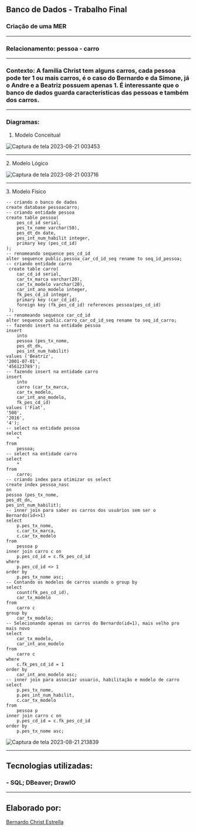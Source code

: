## Banco de Dados - Trabalho Final
### **Criação de uma MER**
<hr>

### Relacionamento: pessoa - carro
<hr>

### Contexto: A família Christ tem alguns carros, cada pessoa pode ter 1 ou mais carros, é o caso do Bernardo e da Simone, já o Andre e a Beatriz possuem apenas 1. É interessante que o banco de dados guarda características das pessoas e também dos carros.
<hr>

### Diagramas:
1. Modelo Conceitual

![Captura de tela 2023-08-21 003453](https://github.com/BernardoChrist/bancodedados_individual/assets/141193675/39f79bb7-f04f-44a3-bc44-8c4f467e764e)

<hr>
2. Modelo Lógico

![Captura de tela 2023-08-21 003716](https://github.com/BernardoChrist/bancodedados_individual/assets/141193675/8e5a4352-5315-4171-aa65-acfe8435e242)

<hr>
3. Modelo Físico

```
-- criando o banco de dados
create database pessoacarro;
-- criando entidade pessoa
create table pessoa(
	pes_cd_id serial,
	pes_tx_nome varchar(50),
	pes_dt_dn date,
	pes_int_num_habilit integer,
	primary key (pes_cd_id)
);
-- renomeando sequence pes_cd_id
alter sequence public.pessoa_car_cd_id_seq rename to seq_id_pessoa;
-- criando entidade carro
 create table carro(
 	car_cd_id serial,
 	car_tx_marca varchar(20),
 	car_tx_modelo varchar(20),
 	car_int_ano_modelo integer,
 	fk_pes_cd_id integer,
 	primary key (car_cd_id),
 	foreign key (fk_pes_cd_id) references pessoa(pes_cd_id)
 );
-- renomeando sequence car_cd_id
alter sequence public.carro_car_cd_id_seq rename to seq_id_carro;
-- fazendo insert na entidade pessoa
insert
	into
	pessoa (pes_tx_nome,
	pes_dt_dn,
	pes_int_num_habilit)
values ('Beatriz',
'2001-07-01',
'456123789');
-- fazendo insert na entidade carro
insert
	into
	carro (car_tx_marca,
	car_tx_modelo,
	car_int_ano_modelo,
	fk_pes_cd_id)
values ('Fiat',
'500',
'2016',
'4');
-- select na entidade pessoa
select
	*
from
	pessoa;
-- select na entidade carro
select
	*
from
	carro;
-- criando index para otimizar os select
create index pessoa_nasc
on
pessoa (pes_tx_nome,
pes_dt_dn,
pes_int_num_habilit);
-- inner join para saber os carros dos usuários sem ser o Bernardo(id<>1)
select
	p.pes_tx_nome,
	c.car_tx_marca,
	c.car_tx_modelo
from
	pessoa p
inner join carro c on
	p.pes_cd_id = c.fk_pes_cd_id
where
	p.pes_cd_id <> 1
order by
	p.pes_tx_nome asc;
-- Contando os modelos de carros usando o group by
select
	count(fk_pes_cd_id),
	car_tx_modelo
from
	carro c
group by
	car_tx_modelo;
-- Selecionando apenas os carros do Bernardo(id=1), mais velho pro mais novo
select
	car_tx_modelo,
	car_int_ano_modelo
from
	carro c
where
	c.fk_pes_cd_id = 1
order by
	car_int_ano_modelo asc;
-- inner join para associar usuario, habilitação e modelo de carro
select
	p.pes_tx_nome,
	p.pes_int_num_habilit,
	c.car_tx_modelo
from
	pessoa p
inner join carro c on
	p.pes_cd_id = c.fk_pes_cd_id
order by
	p.pes_tx_nome asc;
```

![Captura de tela 2023-08-21 213839](https://github.com/BernardoChrist/bancodedados_individual/assets/141193675/949e8839-df2d-40c0-bc61-af5cf35e0e59)

<hr>

## Tecnologias utilizadas:
### - SQL; DBeaver; DrawIO
<hr>

## Elaborado por: 
[Bernardo Christ Estrella](https://github.com/BernardoChrist)
